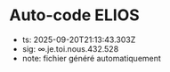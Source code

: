 # Auto-code ELIOS
- ts: 2025-09-20T21:13:43.303Z
- sig: ∞.je.toi.nous.432.528
- note: fichier généré automatiquement